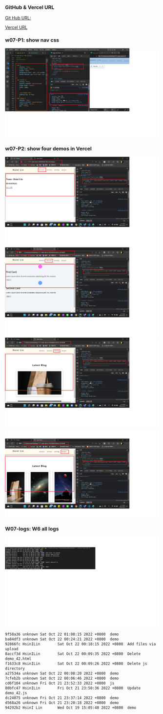 ### GitHub & Vercel URL

[Git Hub URL:](https://vercel.com/410538242/1111-web-demo-410538242-i8tv)

[Vercel URL](https://1111-web-demo-410538242-i8tv.vercel.app/)

### w07-P1: show nav css
![](/demo/w07/images/w07-p1.png)

### w07-P2: show four demos in Vercel
![](/demo/w07/images/w07-p2.png)
![](/demo/w07/images/w07-p3.png)
![](/demo/w07/images/w07-p4.png)
![](/demo/w07/images/w07-p5.png)

### W07-logs: W6 all logs
![](/demo/w07/images/w07-p6.png)
```
9f58a36 unknown Sat Oct 22 01:08:15 2022 +0800  demo
ba84df3 unknown Sat Oct 22 00:24:21 2022 +0800  demo
92866fc HsinILin        Sat Oct 22 00:18:15 2022 +0800  Add files via upload
8accf3d HsinILin        Sat Oct 22 00:09:35 2022 +0800  Delete demo_42.html
f1633c8 HsinILin        Sat Oct 22 00:09:26 2022 +0800  Delete js directory
a27534a unknown Sat Oct 22 00:08:20 2022 +0800  demo
7cfeb2b unknown Sat Oct 22 00:06:46 2022 +0800  demo
cd6f104 unknown Fri Oct 21 23:52:33 2022 +0800  js
80bfc47 HsinILin        Fri Oct 21 23:50:36 2022 +0800  Update demo_42.js
dc24075 unknown Fri Oct 21 23:37:14 2022 +0800  demo
d568a26 unknown Fri Oct 21 23:20:18 2022 +0800  demo
94292b2 HsinI Lin       Wed Oct 19 15:05:48 2022 +0800  demo
```